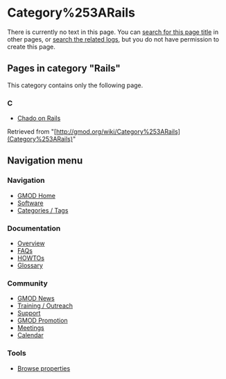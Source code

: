 



<span id="top"></span>




# <span dir="auto">Category%253ARails</span>











There is currently no text in this page. You can [search for this page
title](Special%253ASearch/Rails "Special%253ASearch/Rails") in other pages, or
<span class="plainlinks"><a
href="http://gmod.org/mediawiki/index.php?title=Special:Log&amp;page=Category%253ARails"
class="external text" rel="nofollow">search the related logs</a></span>,
but you do not have permission to create this page.




## Pages in category "Rails"

This category contains only the following page.



### C

- [Chado on Rails](Chado_on_Rails "Chado on Rails")





Retrieved from "[http://gmod.org/wiki/Category%253ARails](Category%253ARails)"





## Navigation menu









### Navigation



- <span id="n-GMOD-Home">[GMOD Home](Main_Page)</span>
- <span id="n-Software">[Software](GMOD_Components)</span>
- <span id="n-Categories-.2F-Tags">[Categories /
  Tags](Categories)</span>




### Documentation



- <span id="n-Overview">[Overview](Overview)</span>
- <span id="n-FAQs">[FAQs](Category%253AFAQ)</span>
- <span id="n-HOWTOs">[HOWTOs](Category%253AHOWTO)</span>
- <span id="n-Glossary">[Glossary](Glossary)</span>




### Community



- <span id="n-GMOD-News">[GMOD News](GMOD_News)</span>
- <span id="n-Training-.2F-Outreach">[Training /
  Outreach](Training_and_Outreach)</span>
- <span id="n-Support">[Support](Support)</span>
- <span id="n-GMOD-Promotion">[GMOD Promotion](GMOD_Promotion)</span>
- <span id="n-Meetings">[Meetings](Meetings)</span>
- <span id="n-Calendar">[Calendar](Calendar)</span>




### Tools

- <span id="t-smwbrowselink"><a href="Special%253ABrowse/Category%253ARails" rel="smw-browse">Browse
  properties</a></span>





<!-- -->




